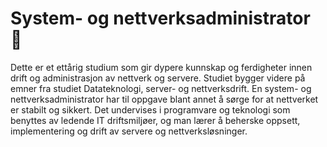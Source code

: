 # **System- og nettverksadministrator** 📡

Dette er et ettårig studium som gir dypere kunnskap og ferdigheter innen drift og administrasjon av nettverk og servere. Studiet bygger videre på emner fra studiet Datateknologi, server- og nettverksdrift. En system- og nettverksadministrator har til oppgave blant annet å sørge for at nettverket er stabilt og sikkert. Det undervises i programvare og teknologi som benyttes av ledende IT driftsmiljøer, og man lærer å beherske oppsett, implementering og drift av servere og nettverksløsninger.

